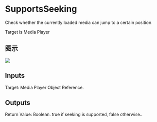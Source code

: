 # SupportsSeeking

Check whether the currently loaded media can jump to a certain position.

Target is Media Player

## 图示

![]($-20221218-20015621.png)

## Inputs

Target: Media Player Object Reference.  

## Outputs

Return Value: Boolean. true if seeking is supported, false otherwise..

